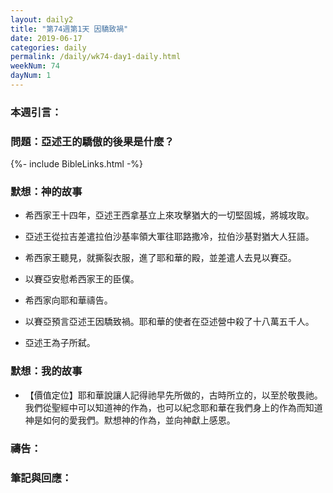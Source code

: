 ```yaml
---
layout: daily2
title: "第74週第1天 因驕致禍"
date: 2019-06-17
categories: daily
permalink: /daily/wk74-day1-daily.html
weekNum: 74
dayNum: 1
---
```

### 本週引言：

### 問題：亞述王的驕傲的後果是什麼？
 
{%- include BibleLinks.html -%}

### 默想：神的故事
+ 希西家王十四年，亞述王西拿基立上來攻擊猶大的一切堅固城，將城攻取。

+ 亞述王從拉吉差遣拉伯沙基率領大軍往耶路撒冷，拉伯沙基對猶大人狂語。

+ 希西家王聽見，就撕裂衣服，進了耶和華的殿，並差遣人去見以賽亞。

+ 以賽亞安慰希西家王的臣僕。

+ 希西家向耶和華禱告。

+ 以賽亞預言亞述王因驕致禍。耶和華的使者在亞述營中殺了十八萬五千人。

+ 亞述王為子所弑。

### 默想：我的故事
+ 【價值定位】耶和華說讓人記得祂早先所做的，古時所立的，以至於敬畏祂。我們從聖經中可以知道神的作為，也可以紀念耶和華在我們身上的作為而知道神是如何的愛我們。默想神的作為，並向神獻上感恩。

### 禱告：

### 筆記與回應：
